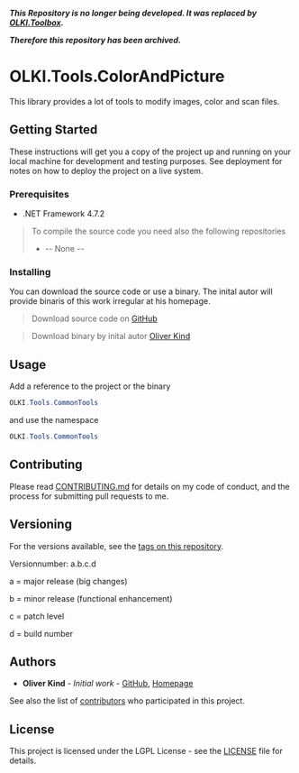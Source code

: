 **_This Repository is no longer being developed. It was replaced by [OLKI.Toolbox](https://github.com/OliverKind/OLKI.Toolbox)._**

**_Therefore this repository has been archived._**

# OLKI.Tools.ColorAndPicture

This library provides a lot of tools to modify images, color and scan files.

## Getting Started

These instructions will get you a copy of the project up and running on your local machine for development and testing purposes. See deployment for notes on how to deploy the project on a live system.

### Prerequisites

* .NET Framework 4.7.2

> To compile the source code you need also the following repositories
> * -- None --
### Installing

You can download the source code or use a binary. The inital autor will provide binaris of this work irregular at his homepage.

> Download source code on [GitHub](https://github.com/OliverKind/OLKI.Tools.CommonTools/archive/master.zip)

> Download  binary by inital autor [Oliver Kind](https://oliver-kind.de/index.php?NId=42)

## Usage

Add a reference to the project or the binary
```C#
OLKI.Tools.CommonTools
```

and use the namespace
```C#
OLKI.Tools.CommonTools
```

## Contributing

Please read [CONTRIBUTING.md](CONTRIBUTING.md) for details on my code of conduct, and the process for submitting pull requests to me.

## Versioning

For the versions available, see the [tags on this repository](https://github.com/OliverKind/OLKI.Tools.CommonTools/tags). 

Versionnumber: a.b.c.d 

a = major release (big changes)

b = minor release (functional enhancement)

c = patch level

d = build number

## Authors

* **Oliver Kind** - *Initial work* - [GitHub](https://github.com/OliverKind), [Homepage](https://oliver-kind.de/)

See also the list of [contributors](https://github.com/OliverKind/OLKI.Tools.CommonTools/contributors) who participated in this project.

## License

This project is licensed under the LGPL License - see the [LICENSE](LICENSE) file for details.
